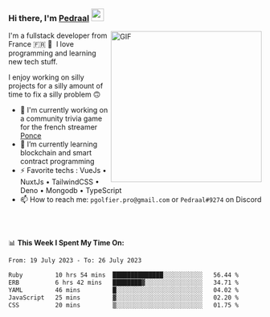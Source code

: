 ### Hi there, I'm <a href="https://pedraal.dev" target="_blank">Pedraal</a> <img src="https://media.giphy.com/media/hvRJCLFzcasrR4ia7z/giphy.gif" width="25px">
<img align="right" alt="GIF" src="https://pedraal.dev/avatar.png" width="300" height="300" />

I'm a fullstack developer from France 🇫🇷 🥖 &nbsp;I love programming and learning new
tech stuff.

I enjoy working on silly projects for a silly amount of time to fix a silly problem 🙃

- 🔭  I'm currently working on a community trivia game for the french streamer <a href="https://twitch.tv/ponce" target="_blank">Ponce</a>
- 🌱 I’m currently learning blockchain and smart contract programming
- ⚡ Favorite techs : VueJs &bull; NuxtJs &bull; TailwindCSS &bull; Deno &bull; Mongodb &bull; TypeScript
- 📫 How to reach me: `pgolfier.pro@gmail.com` or `Pedraal#9274` on Discord

<br>
<br>

📊 **This Week I Spent My Time On:**
<!--START_SECTION:waka-->

```txt
From: 19 July 2023 - To: 26 July 2023

Ruby         10 hrs 54 mins  ██████████████░░░░░░░░░░░   56.44 %
ERB          6 hrs 42 mins   ████████▓░░░░░░░░░░░░░░░░   34.71 %
YAML         46 mins         █░░░░░░░░░░░░░░░░░░░░░░░░   04.02 %
JavaScript   25 mins         ▓░░░░░░░░░░░░░░░░░░░░░░░░   02.20 %
CSS          20 mins         ▒░░░░░░░░░░░░░░░░░░░░░░░░   01.75 %
```

<!--END_SECTION:waka-->
